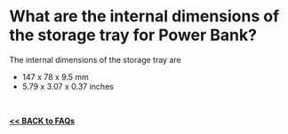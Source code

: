 # What are the internal dimensions of the storage tray for Power Bank?

The internal dimensions of the storage tray are  
* 147 x 78 x 9.5 mm  
* 5.79 x 3.07 x 0.37 inches  

<br>

[**<< BACK to FAQs**](./TOC-FAQ.md#frequently-asked-questions)

